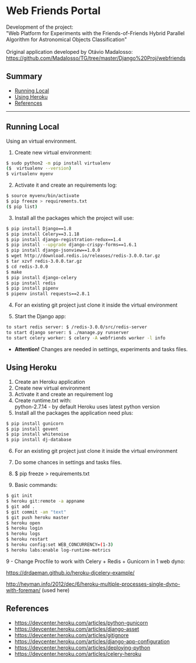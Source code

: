 # Web Friends Portal

Development of the project:\
"Web Platform for Experiments with the Friends-of-Friends Hybrid Parallel Algorithm for Astronomical Objects Classification"\
\
Original application developed by Otávio Madalosso: https://github.com/Madalosso/TG/tree/master/Django%20Proj/webfriends 

## Summary

* [Running Local](#running-local)
* [Using Heroku](#using-heroku)
* [References](#references)

-----

## Running Local
Using an virtual environment.

1. Create new virtual environment: 
``` bash 
$ sudo python2 -m pip install virtualenv
($  virtualenv --version)
$ virtualenv myenv
```
2. Activate it and create an requirements log: 
``` bash 
$ source myvenv/bin/activate
$ pip freeze > requirements.txt
($ pip list)
```
<!---  3.0 - Create project inside the virtualenv (in case of new project): $ django-admin startproject projname . --->

3. Install all the packages which the project will use:
``` bash 
$ pip install Django==1.8	
$ pip install Celery==3.1.18
$ pip install django-registration-redux==1.4
$ pip install --upgrade django-crispy-forms==1.6.1
$ pip install django-jsonview==1.0.0
$ wget http://download.redis.io/releases/redis-3.0.0.tar.gz
$ tar xzvf redis-3.0.0.tar.gz
$ cd redis-3.0.0
$ make
$ pip install django-celery
$ pip install redis
$ pip install pipenv
$ pipenv install requests==2.8.1
```
4. For an existing git project just clone it inside the virtual environment 

5. Start the Django app:

``` bash
to start redis server: $ /redis-3.0.0/src/redis-server
to start django server: $ ./manage.py runserver
to start celery worker: $ celery -A webfriends worker -l info
```
- **Attention!** Changes are needed in settings, experiments and tasks files.

## Using Heroku

1. Create an Heroku application 
2. Create new virtual environment
3. Activate it and create an requirement log
4. Create runtime.txt with:\
python-2.7.14 - by default Heroku uses latest python version
5. Install all the packages the application need plus:
```bash
$ pip install gunicorn
$ pip install gevent
$ pip install whitenoise
$ pip install dj-database
```
<!--- move redis-3.0.0/src/redis-server to the project root --->

6. For an existing git project just clone it inside the virtual environment 
<!---Put the ./webfriends/ folder inside project root--->
7. Do some chances in settings and tasks files.

<!--- (change the IP and user)
Changes in tasks.py - 
    server_url = 'http://0.0.0.0'
    if 'PORT' in os.environ:
       server_url += ':' + os.environ['PORT']
       print("Port " + os.environ['PORT'])
    
    print("\n Executando o exp %s, algoritmo: %s" % (ide, execution))
    os.system("mkdir " + str(ide))
    os.system("wget https://webfriends.herokuapp.com/media/users/user_1/" + 
         str(ide) + "/input" + " -O ./" + str(ide) + "/input") 
    start = time.time()
    os.system(execution + " " + str(ide) + "/input > " + str(ide) + "/output")
    dur = time.time() - start  
    
	  $ python manage.py migrate
    $ ./manage.py syncdb --->

8. $ pip freeze > requirements.txt
  
9. Basic commands:
```bash
$ git init
$ heroku git:remote -a appname
$ git add .
$ git commit -am "text"
$ git push heroku master
$ heroku open
$ heroku login
$ heroku logs
$ heroku restart
$ heroku config:set WEB_CONCURRENCY=(1-3)
$ heroku labs:enable log-runtime-metrics 
```

9 - Change Procfile to work with Celery + Redis + Gunicorn in 1 web dyno:

https://drdaeman.github.io/heroku-djcelery-example/

http://heyman.info/2012/dec/6/heroku-multiple-processes-single-dyno-with-foreman/ (used here)

<!--- Procfile file: 
web: env > .env; env GEM_HOME=$HOME/.ruby-gems env PATH=$PATH:$HOME/.ruby-gems/bin foreman start -f ProcfileFree
ProcfileFree file: 
web: sh -c 'cd webfriends/ && gunicorn webfriends.wsgi:application --worker-class gevent --log-file - --log-level debug'
redis: ./redis-server
celery: sh -c 'cd webfriends/ && celery -A webfriends worker -l info' 
Use:
$ celery -A proj worker -l info -Ofair
With this option enabled the worker will only write to processes that are available for work, disabling the prefetch behavior
Add in settings.py to prevent never-ending tasks:--->


## References
- https://devcenter.heroku.com/articles/python-gunicorn
- https://devcenter.heroku.com/articles/django-asset
- https://devcenter.heroku.com/articles/gitignore
- https://devcenter.heroku.com/articles/django-app-configuration
- https://devcenter.heroku.com/articles/deploying-python
- https://devcenter.heroku.com/articles/celery-heroku
